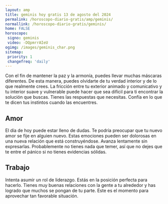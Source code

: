 ```yaml
---
layout: amp
title: geminis hoy gratis 13 de agosto del 2024 
permalink: /horoscopo-diario-gratis/amp/geminis/
normallink: /horoscopo-diario-gratis/geminis/
home: FALSE
horoscopo:
 signo: geminis
 video: -DQpmrrAIeU
ogimg: /images/geminis_char.png
sitemap:
 priority: 1
 changefreq: 'daily'
---
```



Con el fin de mantener la paz y la armonía, puedes llevar muchas máscaras diferentes. De esta manera, puedes olvidarte de tu verdad interior y de lo que realmente crees. La fricción entre tu exterior animado y comunicativo y tu interior suave y vulnerable puede hacer que sea difícil para ti encontrar la solución que buscas. Tienes las respuestas que necesitas. Confía en lo que te dicen tus instintos cuando las encuentres.

## Amor

El día de hoy puede estar lleno de dudas. Te podría preocupar que tu nuevo amor se fije en alguien nuevo. Estas emociones pueden ser dolorosas en una nueva relación que está construyéndose. Avanza lentamente sin expresarlas. Probablemente no tienes nada que temer, así que no dejes que te entre el pánico si no tienes evidencias sólidas.

## Trabajo

Intenta asumir un rol de liderazgo. Estás en la posición perfecta para hacerlo. Tienes muy buenas relaciones con la gente a tu alrededor y has logrado que muchos se pongan de tu parte. Este es el momento para aprovechar tan favorable situación.
